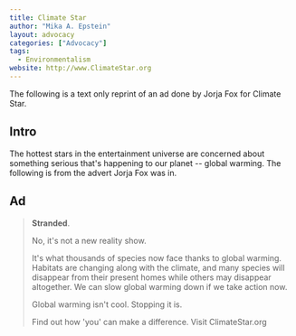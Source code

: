 ```yaml
---
title: Climate Star
author: "Mika A. Epstein"
layout: advocacy
categories: ["Advocacy"]
tags: 
  - Environmentalism
website: http://www.ClimateStar.org
---
```


The following is a text only reprint of an ad done by Jorja Fox for Climate Star.

## Intro  
The hottest stars in the entertainment universe are concerned about something serious that's happening to our planet -- global warming. The following is from the advert Jorja Fox was in.

## Ad

> **Stranded**.
> 
> No, it's not a new reality show.
> 
> It's what thousands of species now face thanks to global warming. Habitats are changing along with the climate, and many species will disappear from their present homes while others may disappear altogether. We can slow global warming down if we take action now.
> 
> Global warming isn't cool. Stopping it is.
> 
> Find out how 'you' can make a difference. Visit ClimateStar.org
